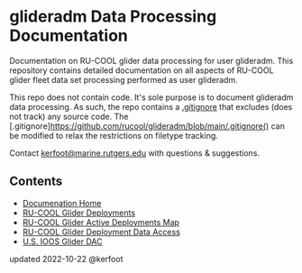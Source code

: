 # glideradm Data Processing Documentation

Documentation on RU-COOL glider data processing for user glideradm. This repository contains detailed
documentation on all aspects of RU-COOL glider fleet data set processing performed as user glideradm.

This repo does not contain code. It's sole purpose is to document glideradm data processing. As such, the repo
contains a [.gitignore](https://github.com/rucool/glideradm/blob/main/.gitignore) that excludes (does not track) 
any source code. The [.gitignore]https://github.com/rucool/glideradm/blob/main/.gitignore() can be modified to relax
the restrictions on filetype tracking.

Contact [kerfoot@marine.rutgers.edu](mailto:kerfoot@marine.rutgers.edu) with questions & suggestions.

## Contents
- [Documenation Home](https://github.com/rucool/glideradm/wiki)
- [RU-COOL Glider Deployments](https://marine.rutgers.edu/cool/data/gliders/deployments/)
- [RU-COOL Glider Active Deployments Map](https://marine.rutgers.edu/cool/data/gliders/)
- [RU-COOL Glider Deployment Data Access](http://slocum-data.marine.rutgers.edu/erddap/index.html)
- [U.S. IOOS Glider DAC](https://gliders.ioos.us/status/datasets/)

updated 2022-10-22 @kerfoot

